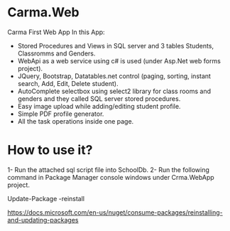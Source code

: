 # Carma.Web
Carma First Web App
In this App:
- Stored Procedures and Views in SQL server and 3 tables Students, Classromms and Genders. 
- WebApi as a web service using c# is used (under Asp.Net web forms project).
- JQuery,  Bootstrap, Datatables.net control (paging, sorting, instant search, Add, Edit, Delete student).
- AutoComplete selectbox using  select2 library for class rooms and genders and they called SQL server stored procedures.
- Easy image upload while adding/editing student profile. 
- Simple PDF profile generator.
- All the task operations inside one page.

# How to use it?
1- Run the attached sql script file into SchoolDb.
2- Run the following command in Package Manager console windows under Crma.WebApp project.

Update-Package -reinstall

https://docs.microsoft.com/en-us/nuget/consume-packages/reinstalling-and-updating-packages